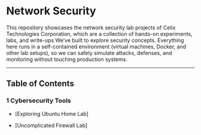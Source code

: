 # Network Security

This repository showcases the network security lab projects of Celix Technologies Corporation, which are a collection of hands-on experiments, labs, and write-ups We’ve built to explore security concepts. Everything here runs in a self-contained environment (virtual machines, Docker, and other lab setups), so we can safely simulate attacks, defenses, and monitoring without touching production systems.

---

## Table of Contents 

### 1 Cybersecurity Tools 
- [Exploring Ubuntu Home Lab] 

- [Uncomplicated Firewall Lab] 

